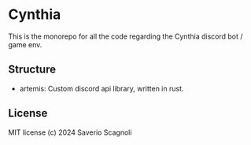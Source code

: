 # Cynthia

This is the monorepo for all the code regarding the Cynthia discord bot / game env.

## Structure

- artemis: Custom discord api library, written in rust.


## License

MIT license (c) 2024 Saverio Scagnoli